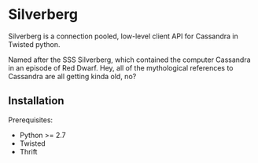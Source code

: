 Silverberg
==========

Silverberg is a connection pooled, low-level client API for Cassandra in Twisted python.

Named after the SSS Silverberg, which contained the computer Cassandra in an episode of Red Dwarf.  Hey, all of the mythological references to Cassandra are all getting kinda old, no?

Installation
------------

Prerequisites:

 * Python >= 2.7
 * Twisted
 * Thrift 
